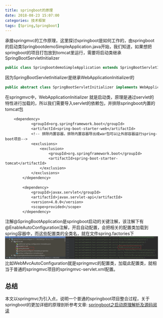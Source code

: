 ```yaml
---
title: springboot的原理
date: 2018-08-23 15:07:00
categories: 技术框架
tags: [Spring,Springboot]
---
```

承接springmvc的工作原理，这里探讨springboot是如何工作的，由springboot的启动类SpringbootdemoSimpleApplication.java开始，我们知道，如果想把springboot的项目打包放到tomcat里运行，需要将启动类继承SpringBootServletInitializer
```java
public class SpringbootdemoSimpleApplication extends SpringBootServletInitializer{
```
因为SpringBootServletInitializer是继承WebApplicationInitializer的
```java
public abstract class SpringBootServletInitializer implements WebApplicationInitializer {
```
在springmvc中，WebApplicationInitializer 就是启动类，原理是通过servlet的特性进行加载的，所以我们需要导入servlet的依赖包，并排除springboot内置的tomcat包
```pom
	<dependency>
			<groupId>org.springframework.boot</groupId>
			<artifactId>spring-boot-starter-web</artifactId>
			<!-- 排除内置容器，排除内置容器导出成war包可以让外部容器运行spring-boot项目-->
			<exclusions>
				<exclusion>
					<groupId>org.springframework.boot</groupId>
					<artifactId>spring-boot-starter-tomcat</artifactId>
				</exclusion>
			</exclusions>
		</dependency>

		<dependency>
			<groupId>javax.servlet</groupId>
			<artifactId>javax.servlet-api</artifactId>
			<version>4.0.0</version>
			<scope>provided</scope>
		</dependency>
```
注解@SpringBootApplication是springboot启动的关键注解，该注解下有@EnableAutoConfiguration注解，开启自动配置，会把相关的配置类加载到spring容器中，而这些配置类的全类名，就在文件spring.factories下
<img src="../images/Framework-SpringbootPrinciple-1.png">
比如WebMvcAutoConfiguration就是springmvc的配置类，加载此配置类，就相当于普通的springmvc项目的springmvc-servlet.xml配置。

## 总结
本文以springmvc为引入点，说明一个普通的springboot项目整合过程，关于springboot的更加详细的原理剖析参考文章: [springboot之启动原理解析及源码阅读](https://www.cnblogs.com/shamo89/p/8184960.html)
